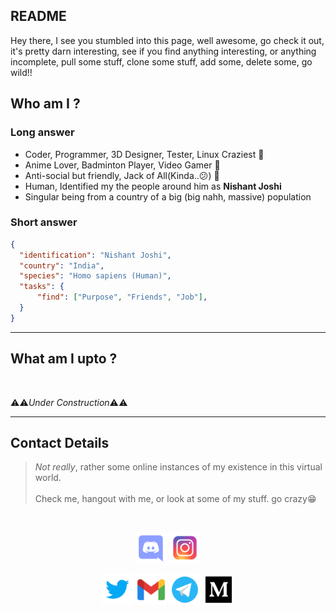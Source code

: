 ## README 
Hey there, I see you stumbled into this page, well awesome, go check it out, it's pretty darn interesting, see if you find anything interesting, or anything incomplete, pull some stuff, clone some stuff, add some, delete some, go wild!!

## Who am I ?
### Long answer
- Coder, Programmer, 3D Designer, Tester, Linux Craziest 🤖
- Anime Lover, Badminton Player, Video Gamer 👾
- Anti-social but friendly, Jack of All(Kinda..😕) 🦕
- Human, Identified my the people around him as **Nishant Joshi**
- Singular being from a country of a big (big nahh, massive) population
### Short answer
```json
{
  "identification": "Nishant Joshi",
  "country": "India",
  "species": "Homo sapiens (Human)",
  "tasks": {
      "find": ["Purpose", "Friends", "Job"],
  }
}
```
---
## What am I upto ?
<br>

⚠⚠*Under Construction*⚠⚠

<!---
NishantJoshi00/NishantJoshi00 is a ✨ special ✨ repository because its `README.md` (this file) appears on your GitHub profile.
You can click the Preview link to take a look at your changes.
--->

---
## Contact Details
> *Not really*, rather some online instances of my existence in this virtual world.
> <br>
> <br>
> Check me, hangout with me, or look at some of my stuff. go crazy😁

<br>
<p align="center">
  <a href="https://discord.gg/" title="Discord"><img src="./assets/images/discord.png" height="50"></a>
  <a href="https://www.instagram.com/nishantjosh" title="Instagram"><img src="./assets/images/instagram.png" height="50"></a>
</p>

<p align="center">
  <a href="https://twitter.com/joshinishant_1" title="Twitter"><img src="./assets/images/twitter.png" height="50"></a>
  <a href="mailto:nishantjo.12@gmail.com" title="Gmail"><img src="./assets/images/gmail.png" height="50"></a>
  <a href="https://t.me/NishantJ0shi" title="Telegram"><img src="./assets/images/telegram.png" height="50"></a>
  <a href="https://joshinishant.medium.com/" title="Medium"><img src="./assets/images/medium.png" height="50"></a>
</p>
